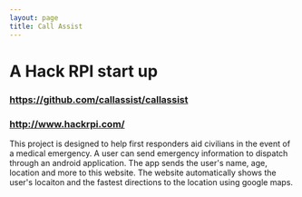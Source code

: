 ```yaml
---
layout: page
title: Call Assist
---
```


# A Hack RPI start up
### https://github.com/callassist/callassist
### http://www.hackrpi.com/

This project is designed to help first responders aid civilians in the event of a medical emergency. 
A user can send emergency information to dispatch through an android application.
The app sends the user's name, age, location and more to this website.
The website automatically shows the user's locaiton and the fastest directions to the location using google maps. 

